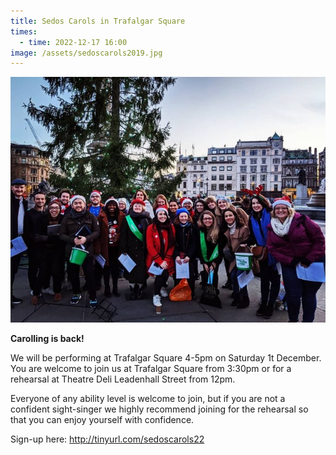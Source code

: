 ```yaml
---
title: Sedos Carols in Trafalgar Square
times:
  - time: 2022-12-17 16:00
image: /assets/sedoscarols2019.jpg
---
```

![](/assets/sedoscarols2019.jpg)

**Carolling is back!** 

We will be performing at Trafalgar Square 4-5pm on Saturday 1t December. You are welcome to join us at Trafalgar Square from 3:30pm or for a rehearsal at Theatre Deli Leadenhall Street from 12pm.

Everyone of any ability level is welcome to join, but if you are not a confident sight-singer we highly recommend joining for the rehearsal so that you can enjoy yourself with confidence.

Sign-up here: <http://tinyurl.com/sedoscarols22>